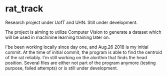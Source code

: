 # rat_track
Research project under UofT and UHN. Still under development. 

The project is aiming to utilize Computer Vision to generate a dataset which will be used in machinine learning training later on.

I'be been working locally since day one, and Aug.26 2018 is my initial commit. At the time of initial commit, the program is able to find the centroid of the rat reliably. I'm still working on the alorithm that finds the head position. Several files are either not part of the program anymore (testing purpose, failed attempts) or is still under development. 
